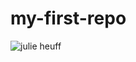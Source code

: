 # my-first-repo
![julie heuff](![image](https://user-images.githubusercontent.com/113039911/188907206-4550f41d-338e-41c3-93bc-0fb35822944e.png))
